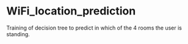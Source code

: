 # WiFi_location_prediction
Training of decision tree to predict in which of the 4 rooms the user is standing.

